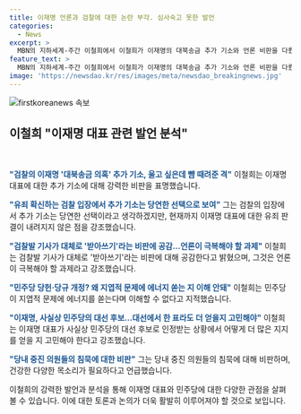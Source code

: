 ```yaml
---
title: 이재명 언론과 검찰에 대한 논란 부각. 심사숙고 못한 발언
categories:
  - News
excerpt: >
  MBN의 지하세계-주간 이철희에서 이철희가 이재명의 대북송금 추가 기소와 언론 비판을 다뤘다. 이에 대해 이철희는 검찰의 추가 기소와 관련, 이화영 지사 판결과 관련해 검찰의 선택을 이해하지만, 너무 과한 공권력 사용에 대한 회의를 표현했다. 또한 언론의 검찰발 기사를 받아쓰기 비판하고, 민주당의 당헌·당규 개정과 이재명의 대선 후보 여부에 대해 의견을 제시했다. 중진 의원들의 침묵과 민주당의 전당대회에 대한 관점도 소개했다. 최신 뉴스에 대한 이야기와 더불어 기자의 개인적인 의견과 열정이 전달되었다.
feature_text: >
  MBN의 지하세계-주간 이철희에서 이철희가 이재명의 대북송금 추가 기소와 언론 비판을 다뤘다. 이에 대해 이철희는 검찰의 추가 기소와 관련, 이화영 지사 판결과 관련해 검찰의 선택을 이해하지만, 너무 과한 공권력 사용에 대한 회의를 표현했다. 또한 언론의 검찰발 기사를 받아쓰기 비판하고, 민주당의 당헌·당규 개정과 이재명의 대선 후보 여부에 대해 의견을 제시했다. 중진 의원들의 침묵과 민주당의 전당대회에 대한 관점도 소개했다. 최신 뉴스에 대한 이야기와 더불어 기자의 개인적인 의견과 열정이 전달되었다.
image: 'https://newsdao.kr/res/images/meta/newsdao_breakingnews.jpg'
---
```


<p><img src="https://newsdao.kr/res/images/meta/newsdao_breakingnews.jpg" alt="firstkoreanews 속보" /></p>

<h2 data-ke-size="size26">이철희 "이재명 대표 관련 발언 분석"</h2>

<p data-ke-size="size16">&nbsp;</p>

<p><b><span style="color: #1a5490;">"검찰의 이재명 '대북송금 의혹' 추가 기소, 울고 싶은데 뺨 때려준 격"</span></b>
이철희는 이재명 대표에 대한 추가 기소에 대해 강력한 비판을 표명했습니다.</p>

<p><b><span style="color: #1a5490;">"유죄 확신하는 검찰 입장에서 추가 기소는 당연한 선택으로 보여"</span></b>
그는 검찰의 입장에서 추가 기소는 당연한 선택이라고 생각하겠지만, 현재까지 이재명 대표에 대한 유죄 판결이 내려지지 않은 점을 강조했습니다.</p>

<p><b><span style="color: #1a5490;">"검찰발 기사가 대체로 '받아쓰기'라는 비판에 공감…언론이 극복해야 할 과제"</span></b>
이철희는 검찰발 기사가 대체로 '받아쓰기'라는 비판에 대해 공감한다고 밝혔으며, 그것은 언론이 극복해야 할 과제라고 강조했습니다.</p>

<p><b><span style="color: #1a5490;">"민주당 당헌·당규 개정? 왜 지엽적 문제에 에너지 쏟는 지 이해 안돼"</span></b>
이철희는 민주당이 지엽적 문제에 에너지를 쏟는다며 이해할 수 없다고 지적했습니다.</p>

<p><b><span style="color: #1a5490;">"이재명, 사실상 민주당의 대선 후보…대선에서 한 표라도 더 얻을지 고민해야"</span></b>
이철희는 이재명 대표가 사실상 민주당의 대선 후보로 인정받는 상황에서 어떻게 더 많은 지지를 얻을 지 고민해야 한다고 강조했습니다.</p>

<p><b><span style="color: #1a5490;">"당내 중진 의원들의 침묵에 대한 비판"</span></b>
그는 당내 중진 의원들의 침묵에 대해 비판하며, 건강한 다양한 목소리가 필요하다고 언급했습니다.</p>

<p>이철희의 강력한 발언과 분석을 통해 이재명 대표와 민주당에 대한 다양한 관점을 살펴볼 수 있습니다. 이에 대한 토론과 논의가 더욱 활발히 이루어져야 할 것으로 보입니다.</p>

